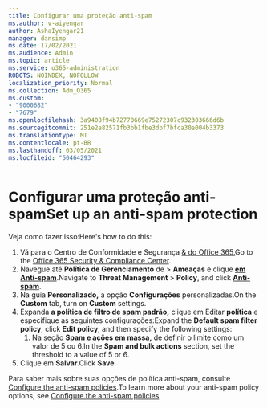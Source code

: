 ```yaml
---
title: Configurar uma proteção anti-spam
ms.author: v-aiyengar
author: AshaIyengar21
manager: dansimp
ms.date: 17/02/2021
ms.audience: Admin
ms.topic: article
ms.service: o365-administration
ROBOTS: NOINDEX, NOFOLLOW
localization_priority: Normal
ms.collection: Adm_O365
ms.custom:
- "9000682"
- "7679"
ms.openlocfilehash: 3a9408f94b72770669e75272307c932303666d6b
ms.sourcegitcommit: 251e2e82571fb3bb1fbe3dbf7bfca30e004b3373
ms.translationtype: MT
ms.contentlocale: pt-BR
ms.lasthandoff: 03/05/2021
ms.locfileid: "50464293"
---
```

# <a name="set-up-an-anti-spam-protection"></a><span data-ttu-id="20d06-102">Configurar uma proteção anti-spam</span><span class="sxs-lookup"><span data-stu-id="20d06-102">Set up an anti-spam protection</span></span>

<span data-ttu-id="20d06-103">Veja como fazer isso:</span><span class="sxs-lookup"><span data-stu-id="20d06-103">Here's how to do this:</span></span>

1. <span data-ttu-id="20d06-104">Vá para o Centro de Conformidade e Segurança [& do Office 365.](https://go.microsoft.com/fwlink/p/?linkid=2077143)</span><span class="sxs-lookup"><span data-stu-id="20d06-104">Go to the [Office 365 Security & Compliance Center](https://go.microsoft.com/fwlink/p/?linkid=2077143).</span></span>
1. <span data-ttu-id="20d06-105">Navegue até **Política de Gerenciamento** de  >  **Ameaças** e clique **[em Anti-spam](https://go.microsoft.com/fwlink/p/?linkid=2077143)**.</span><span class="sxs-lookup"><span data-stu-id="20d06-105">Navigate to **Threat Management** > **Policy**, and click **[Anti-spam](https://go.microsoft.com/fwlink/p/?linkid=2077143)**.</span></span>
1. <span data-ttu-id="20d06-106">Na guia **Personalizado,** a opção **Configurações** personalizadas.</span><span class="sxs-lookup"><span data-stu-id="20d06-106">On the **Custom** tab, turn on **Custom** settings.</span></span>
1. <span data-ttu-id="20d06-107">Expanda **a política de filtro de spam padrão,** clique em Editar **política** e especifique as seguintes configurações:</span><span class="sxs-lookup"><span data-stu-id="20d06-107">Expand the **Default spam filter policy**,  click **Edit policy**, and then specify the following settings:</span></span>
    1. <span data-ttu-id="20d06-108">Na seção **Spam e ações em massa,** de definir o limite como um valor de 5 ou 6.</span><span class="sxs-lookup"><span data-stu-id="20d06-108">In the **Spam and bulk actions** section, set the threshold to a value of 5 or 6.</span></span>
1. <span data-ttu-id="20d06-109">Clique em **Salvar**.</span><span class="sxs-lookup"><span data-stu-id="20d06-109">Click **Save**.</span></span>

<span data-ttu-id="20d06-110">Para saber mais sobre suas opções de política anti-spam, consulte [Configure the anti-spam policies](https://go.microsoft.com/fwlink/?linkid=2092051).</span><span class="sxs-lookup"><span data-stu-id="20d06-110">To learn more about your anti-spam policy options, see [Configure the anti-spam policies](https://go.microsoft.com/fwlink/?linkid=2092051).</span></span>
